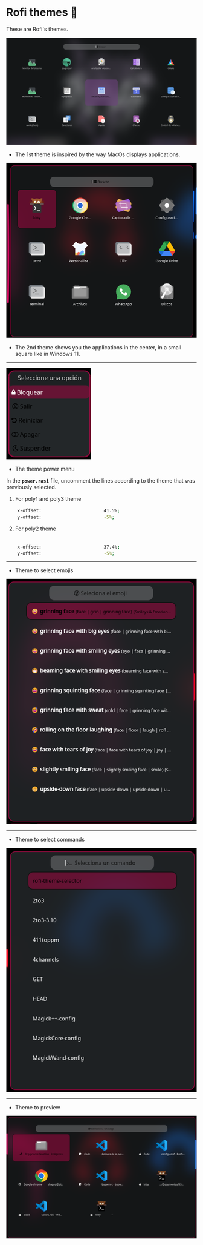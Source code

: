 
# Rofi themes 🤖

These are Rofi's themes.

![App Screenshot](https://github.com/shapzo/Dotfiles_BSPwm/blob/main/Rofi-themes/Screenshots/Rorfi-theme%20(1).png?raw=true)
- The 1st theme is inspired by the way MacOs displays applications.

![App Screenshot](https://github.com/shapzo/Dotfiles_BSPwm/blob/main/Rofi-themes/Screenshots/Rorfi-theme%20(2).png?raw=true)
- The 2nd theme shows you the applications in the center, in a small square like in Windows 11.

-------------------------------------------------------------------

![App Screenshot](https://github.com/shapzo/Dotfiles_BSPwm/blob/main/Rofi-themes/Screenshots/Rorfi-theme%20(3).png?raw=true)
- The theme power menu

In the **`power.rasi`** file, uncomment the lines according to the theme that was previously selected.

1. For poly1 and poly3 theme
```bash
    x-offset:                       41.5%;
    y-offset:                       -5%;
```

2. For poly2 theme
```bash
    
    x-offset:                       37.4%;
    y-offset:                       -5%;
``` 

-------------------------------------------------------------------

- Theme to select emojis

![App Screenshot](https://github.com/shapzo/Dotfiles_BSPwm/blob/main/Rofi-themes/Screenshots/Rorfi-theme%20(4).png?raw=true)

-------------------------------------------------------------------

- Theme to select commands

![App Screenshot](https://github.com/shapzo/Dotfiles_BSPwm/blob/main/Rofi-themes/Screenshots/Rorfi-theme%20(5).png?raw=true)

-------------------------------------------------------------------

- Theme to preview

![App Screenshot](https://github.com/shapzo/Dotfiles_BSPwm/blob/main/Rofi-themes/Screenshots/Rorfi-theme%20(6).png?raw=true)